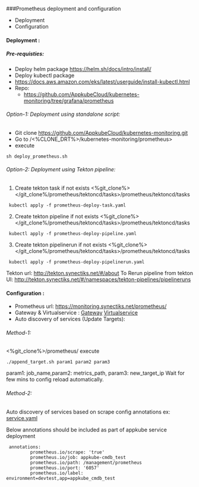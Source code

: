 ###Prometheus deployment and configuration

- Deployment 
- Configuration

#### Deployment :

##### Pre-requisties: 
- Deploy helm package https://helm.sh/docs/intro/install/
- Deploy kubectl package
 -  https://docs.aws.amazon.com/eks/latest/userguide/install-kubectl.html
- Repo: 
     - https://github.com/AppkubeCloud/kubernetes-monitoring/tree/grafana/prometheus

###### Option-1: Deployment using standalone script:
-   Git clone https://github.com/AppkubeCloud/kubernetes-monitoring.git
-   Go to /<%CLONE_DRT%>/kubernetes-monitoring/prometheus>
-  execute
```shell
sh deploy_prometheus.sh
```

###### Option-2: Deployment using Tekton pipeline:
 1. Create tekton task if not exists
 <%git_clone%></git_clone%/prometheus/tektoncd/tasks>/prometheus/tektoncd/tasks
```shell
 kubectl apply -f prometheus-deploy-task.yaml
```

 2. Create tekton pipeline if not exists
 <%git_clone%></git_clone%/prometheus/tektoncd/tasks>/prometheus/tektoncd/tasks
```shell
 kubectl apply -f prometheus-deploy-pipeline.yaml
```
 3. Create tekton pipelinerun if not exists
 <%git_clone%></git_clone%/prometheus/tektoncd/tasks>/prometheus/tektoncd/tasks
```shell
 kubectl apply -f prometheus-deploy-pipelinerun.yaml
```
 
 Tekton url: http://tekton.synectiks.net/#/about
 To Rerun pipeline from tekton UI: http://tekton.synectiks.net/#/namespaces/tekton-pipelines/pipelineruns
#### Configuration :
- Prometheus url: https://monitoring.synectiks.net/prometheus/
- Gateway & Virtualservice :  [Gateway](https://github.com/AppkubeCloud/kubernetes-monitoring/blob/main/prometheus/kubernetes-monitoring-vs.yaml "Gateway")  [Virtualservice](https://github.com/AppkubeCloud/kubernetes-monitoring/blob/main/prometheus/kubernetes-monitoring-vs.yaml "Virtualservice")
- Auto discovery of services (Update Targets):
###### Method-1:
<%git_clone%>/prometheus/
execute 
```shell
./append_target.sh param1 param2 param3
```
param1: job_name,param2: metrics_path, param3: new_target_ip
Wait for few mins to config reload automatically.
###### Method-2:
Auto discovery of services based on scrape config annotations 
ex: [service.yaml](https://github.com/AppkubeCloud/appkube-cmdb-deployment/blob/main/helm/templates/service.yaml "service.yaml")

 Below annotations should be included as part of appkube service deployment

     annotations:
             prometheus.io/scrape: 'true'
             prometheus.io/job: appkube-cmdb_test
             prometheus.io/path: /management/prometheus
             prometheus.io/port: '6057'
             prometheus.io/label: environment=devtest,app=appkube_cmdb_test
    
